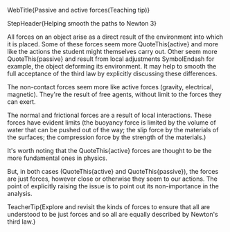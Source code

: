 WebTitle{Passive and active forces(Teaching tip)}

StepHeader{Helping smooth the paths to Newton 3}

All forces on an object arise as a direct result of the environment into which it is placed. Some of these forces seem more QuoteThis{active} and more like the actions the student might themselves carry out. Other seem more QuoteThis{passive} and result from local adjustments SymbolEndash for example, the object deforming its environment. It may help to smooth the full acceptance of the third law by explicitly discussing these differences.

The non-contact forces seem more like active forces (gravity, electrical, magnetic). They're the result of free agents, without limit to the forces they can exert. 

The normal and frictional forces are a result of local interactions. These forces have evident limits (the buoyancy force is limited by the volume of water that can be pushed out of the way; the slip force by the materials of the surfaces; the compression force by the strength of the materials.)

It's worth noting that the QuoteThis{active} forces are thought to be the more fundamental ones in physics.

But, in both cases (QuoteThis{active} and QuoteThis{passive}), the forces are just forces, however close or otherwise they seem to our actions. The point of explicitly raising the issue is to point out its non-importance in the analysis.

TeacherTip{Explore and revisit the kinds of forces to ensure that all are understood to be just forces and so all are equally described by Newton's third law.}

